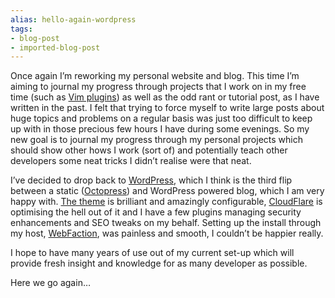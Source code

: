 ```yaml
---
alias: hello-again-wordpress
tags:
- blog-post
- imported-blog-post
---
```



Once again I’m reworking my personal website and blog. This time I’m aiming to journal my progress through projects that I work on in my free time (such as [Vim plugins](https://github.com/Wolfy87/vim-enmasse)) as well as the odd rant or tutorial post, as I have written in the past. I felt that trying to force myself to write large posts about huge topics and problems on a regular basis was just too difficult to keep up with in those precious few hours I have during some evenings. So my new goal is to journal my progress through my personal projects which should show other hows I work (sort of) and potentially teach other developers some neat tricks I didn’t realise were that neat.

I’ve decided to drop back to [WordPress](https://wordpress.org/), which I think is the third flip between a static ([Octopress](http://octopress.org/)) and WordPress powered blog, which I am very happy with. [The theme](http://scotthsmith.com/projects/decode/) is brilliant and amazingly configurable, [CloudFlare](https://www.cloudflare.com/) is optimising the hell out of it and I have a few plugins managing security enhancements and SEO tweaks on my behalf. Setting up the install through my host, [WebFaction](http://webfaction.com/), was painless and smooth, I couldn’t be happier really.

I hope to have many years of use out of my current set-up which will provide fresh insight and knowledge for as many developer as possible.

Here we go again…
